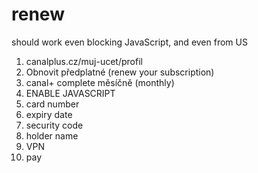 # renew

should work even blocking JavaScript, and even from US

1. canalplus.cz/muj-ucet/profil
2. Obnovit předplatné (renew your subscription)
3. canal+ complete měsíčně (monthly)
4. ENABLE JAVASCRIPT
5. card number
6. expiry date
7. security code
8. holder name
9. VPN
10. pay
